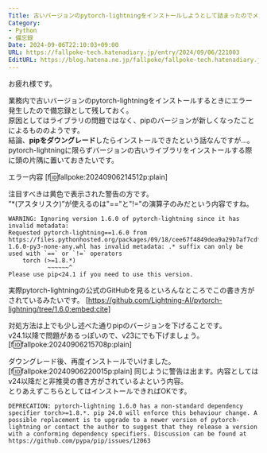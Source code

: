 ```yaml
---
Title: 古いバージョンのpytorch-lightningをインストールしようとして詰まったのでメモ【備忘録】
Category:
- Python
- 備忘録
Date: 2024-09-06T22:10:03+09:00
URL: https://fallpoke-tech.hatenadiary.jp/entry/2024/09/06/221003
EditURL: https://blog.hatena.ne.jp/fallpoke/fallpoke-tech.hatenadiary.jp/atom/entry/6802340630904361160
---
```


お疲れ様です。

業務内で古いバージョンのpytorch-lightningをインストールするときにエラー発生したので備忘録として残しておく。<br>
原因としてはライブラリの問題ではなく、pipのバージョンが新しくなったことによるもののようです。<br>
結論、**pipをダウングレード**したらインストールできたという話なんですが…。<br>
pytorch-lightningに限らずバージョンの古いライブラリをインストールする際に頭の片隅に置いておきたいです。

エラー内容
[f:id:fallpoke:20240906214512p:plain]

注目すべきは黄色で表示された警告の方です。<br>
”*(アスタリスク)”が使えるのは"=="と"!="の演算子のみだという内容ですね。<br>
```
WARNING: Ignoring version 1.6.0 of pytorch-lightning since it has invalid metadata:
Requested pytorch-lightning==1.6.0 from https://files.pythonhosted.org/packages/09/18/cee67f4849dea9a29b7af7cdf582246bcba9eaa73d9443e138a4172ec786/pytorch_lightning-1.6.0-py3-none-any.whl has invalid metadata: .* suffix can only be used with `==` or `!=` operators
    torch (>=1.8.*)
           ~~~~~~^
Please use pip<24.1 if you need to use this version.
```

実際pytorch-lightningの公式のGitHubを見るといろんなところでこの書き方がされているみたいです。
[https://github.com/Lightning-AI/pytorch-lightning/tree/1.6.0:embed:cite]

対処方法は上でも少し述べた通りpipのバージョンを下げることです。<br>
v24.1以降で問題があるっぽいので、v23にでも下げましょう。<br>
[f:id:fallpoke:20240906215708p:plain]

ダウングレード後、再度インストールでいけました。<br>
[f:id:fallpoke:20240906220015p:plain]
同じように警告は出ます。内容としてはv24以降だと非推奨の書き方がされているよという内容。<br> 
とりあえずこちらとしてはインストールできればOKです。
```
DEPRECATION: pytorch-lightning 1.6.0 has a non-standard dependency specifier torch>=1.8.*. pip 24.0 will enforce this behaviour change. A possible replacement is to upgrade to a newer version of pytorch-lightning or contact the author to suggest that they release a version with a conforming dependency specifiers. Discussion can be found at https://github.com/pypa/pip/issues/12063
```

